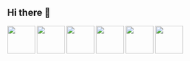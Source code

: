 ## Hi there 👋

<!--
**tsuyumori/tsuyumori** is a ✨ _special_ ✨ repository because its `README.md` (this file) appears on your GitHub profile.

Here are some ideas to get you started:

- 🔭 I’m currently working on ...
- 🌱 I’m currently learning ...
- 👯 I’m looking to collaborate on ...
- 🤔 I’m looking for help with ...
- 💬 Ask me about ...
- 📫 How to reach me: ...
- 😄 Pronouns: ...
- ⚡ Fun fact: ...
-->

<img src="https://github.com/user-attachments/assets/6c93a7e7-c95c-4234-ac96-ae4f8af9c594" width="64px"/>
<img src="https://github.com/user-attachments/assets/40ebf984-438d-43a6-97b1-1a06d9afc9e5" width="64px"/>
<img src="https://github.com/user-attachments/assets/201a7b38-664e-40b3-b032-5c6094401cb4" width="64px"/>
<img src="https://github.com/user-attachments/assets/4d2ae374-2bac-44f6-9599-95eb08485e1e" width="64px"/>
<img src="https://github.com/user-attachments/assets/82ddeb7f-e8c6-44af-a61b-927ce894cef5" width="64px"/>
<img src="https://github.com/user-attachments/assets/d8a16f50-e3a0-437f-85e0-9788e07795e6" width="64px"/>
